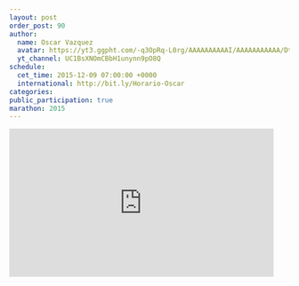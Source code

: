 ```yaml
---
layout: post
order_post: 90
author:
  name: Oscar Vazquez
  avatar: https://yt3.ggpht.com/-q3OpRq-L0rg/AAAAAAAAAAI/AAAAAAAAAAA/Dt1eFhDTDQc/s88-c-k-no/photo.jpg
  yt_channel: UC1BsXNOmCBbH1unynn9pO8Q
schedule:
  cet_time: 2015-12-09 07:00:00 +0000
  international: http://bit.ly/Horario-Oscar
categories:
public_participation: true
marathon: 2015
---
```


<iframe width="475" height="267" src="https://www.youtube.com/embed/xKlKmtqBDbU" frameborder="0" allowfullscreen></iframe>
